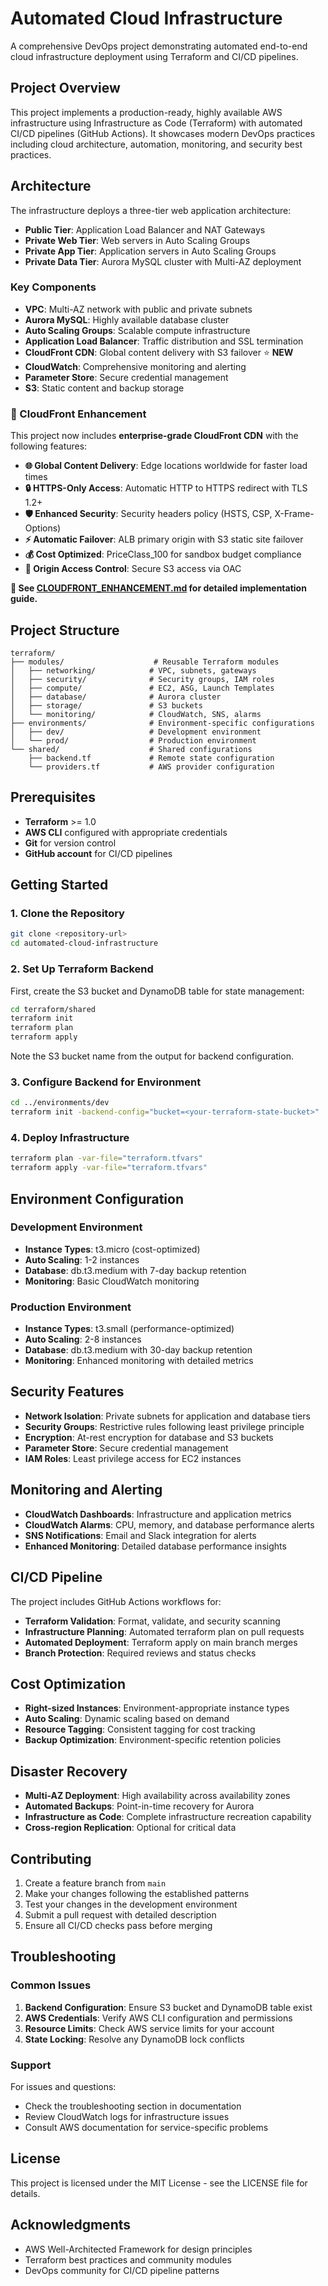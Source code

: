 # Automated Cloud Infrastructure

A comprehensive DevOps project demonstrating automated end-to-end cloud infrastructure deployment using Terraform and CI/CD pipelines.

## Project Overview

This project implements a production-ready, highly available AWS infrastructure using Infrastructure as Code (Terraform) with automated CI/CD pipelines (GitHub Actions). It showcases modern DevOps practices including cloud architecture, automation, monitoring, and security best practices.

## Architecture

The infrastructure deploys a three-tier web application architecture:

- **Public Tier**: Application Load Balancer and NAT Gateways
- **Private Web Tier**: Web servers in Auto Scaling Groups
- **Private App Tier**: Application servers in Auto Scaling Groups  
- **Private Data Tier**: Aurora MySQL cluster with Multi-AZ deployment

### Key Components

- **VPC**: Multi-AZ network with public and private subnets
- **Aurora MySQL**: Highly available database cluster
- **Auto Scaling Groups**: Scalable compute infrastructure
- **Application Load Balancer**: Traffic distribution and SSL termination
- **CloudFront CDN**: Global content delivery with S3 failover ⭐ **NEW**
- **CloudWatch**: Comprehensive monitoring and alerting
- **Parameter Store**: Secure credential management
- **S3**: Static content and backup storage

### 🚀 CloudFront Enhancement

This project now includes **enterprise-grade CloudFront CDN** with the following features:

- **🌐 Global Content Delivery**: Edge locations worldwide for faster load times
- **🔒 HTTPS-Only Access**: Automatic HTTP to HTTPS redirect with TLS 1.2+
- **🛡️ Enhanced Security**: Security headers policy (HSTS, CSP, X-Frame-Options)
- **⚡ Automatic Failover**: ALB primary origin with S3 static site failover
- **💰 Cost Optimized**: PriceClass_100 for sandbox budget compliance
- **🔐 Origin Access Control**: Secure S3 access via OAC

**📖 See [CLOUDFRONT_ENHANCEMENT.md](CLOUDFRONT_ENHANCEMENT.md) for detailed implementation guide.**

## Project Structure

```
terraform/
├── modules/                    # Reusable Terraform modules
│   ├── networking/            # VPC, subnets, gateways
│   ├── security/              # Security groups, IAM roles
│   ├── compute/               # EC2, ASG, Launch Templates
│   ├── database/              # Aurora cluster
│   ├── storage/               # S3 buckets
│   └── monitoring/            # CloudWatch, SNS, alarms
├── environments/              # Environment-specific configurations
│   ├── dev/                   # Development environment
│   └── prod/                  # Production environment
└── shared/                    # Shared configurations
    ├── backend.tf             # Remote state configuration
    └── providers.tf           # AWS provider configuration
```

## Prerequisites

- **Terraform** >= 1.0
- **AWS CLI** configured with appropriate credentials
- **Git** for version control
- **GitHub account** for CI/CD pipelines

## Getting Started

### 1. Clone the Repository

```bash
git clone <repository-url>
cd automated-cloud-infrastructure
```

### 2. Set Up Terraform Backend

First, create the S3 bucket and DynamoDB table for state management:

```bash
cd terraform/shared
terraform init
terraform plan
terraform apply
```

Note the S3 bucket name from the output for backend configuration.

### 3. Configure Backend for Environment

```bash
cd ../environments/dev
terraform init -backend-config="bucket=<your-terraform-state-bucket>"
```

### 4. Deploy Infrastructure

```bash
terraform plan -var-file="terraform.tfvars"
terraform apply -var-file="terraform.tfvars"
```

## Environment Configuration

### Development Environment
- **Instance Types**: t3.micro (cost-optimized)
- **Auto Scaling**: 1-2 instances
- **Database**: db.t3.medium with 7-day backup retention
- **Monitoring**: Basic CloudWatch monitoring

### Production Environment
- **Instance Types**: t3.small (performance-optimized)
- **Auto Scaling**: 2-8 instances
- **Database**: db.t3.medium with 30-day backup retention
- **Monitoring**: Enhanced monitoring with detailed metrics

## Security Features

- **Network Isolation**: Private subnets for application and database tiers
- **Security Groups**: Restrictive rules following least privilege principle
- **Encryption**: At-rest encryption for database and S3 buckets
- **Parameter Store**: Secure credential management
- **IAM Roles**: Least privilege access for EC2 instances

## Monitoring and Alerting

- **CloudWatch Dashboards**: Infrastructure and application metrics
- **CloudWatch Alarms**: CPU, memory, and database performance alerts
- **SNS Notifications**: Email and Slack integration for alerts
- **Enhanced Monitoring**: Detailed database performance insights

## CI/CD Pipeline

The project includes GitHub Actions workflows for:

- **Terraform Validation**: Format, validate, and security scanning
- **Infrastructure Planning**: Automated terraform plan on pull requests
- **Automated Deployment**: Terraform apply on main branch merges
- **Branch Protection**: Required reviews and status checks

## Cost Optimization

- **Right-sized Instances**: Environment-appropriate instance types
- **Auto Scaling**: Dynamic scaling based on demand
- **Resource Tagging**: Consistent tagging for cost tracking
- **Backup Optimization**: Environment-specific retention policies

## Disaster Recovery

- **Multi-AZ Deployment**: High availability across availability zones
- **Automated Backups**: Point-in-time recovery for Aurora
- **Infrastructure as Code**: Complete infrastructure recreation capability
- **Cross-region Replication**: Optional for critical data

## Contributing

1. Create a feature branch from `main`
2. Make your changes following the established patterns
3. Test your changes in the development environment
4. Submit a pull request with detailed description
5. Ensure all CI/CD checks pass before merging

## Troubleshooting

### Common Issues

1. **Backend Configuration**: Ensure S3 bucket and DynamoDB table exist
2. **AWS Credentials**: Verify AWS CLI configuration and permissions
3. **Resource Limits**: Check AWS service limits for your account
4. **State Locking**: Resolve any DynamoDB lock conflicts

### Support

For issues and questions:
- Check the troubleshooting section in documentation
- Review CloudWatch logs for infrastructure issues
- Consult AWS documentation for service-specific problems

## License

This project is licensed under the MIT License - see the LICENSE file for details.

## Acknowledgments

- AWS Well-Architected Framework for design principles
- Terraform best practices and community modules
- DevOps community for CI/CD pipeline patterns